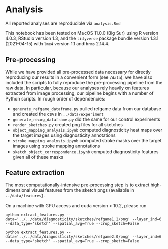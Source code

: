 # Analysis

All reported analyses are reproducible via `analysis.Rmd` 

This notebook has been tested on MacOS 11.0.0 (Big Sur) using R version 4.0.3, RStudio version 1.3, and the `tidyverse` package bundle version 1.3.1 (2021-04-15) with `lme4` version 1.1 and `brms` 2.14.4. 

## Pre-processing

While we have provided all pre-processed data necessary for directly reproducing our results in a convenient form (see `/data`), we have also included the scripts to fully reproduce the pre-processing pipeline from the raw data. In particular, because our analyses rely heavily on features extracted from image processing, our pipeline begins with a number of Python scripts. In rough order of dependencies: 

* `generate_refgame_dataframe.py` pulled refgame data from our database and created the csvs in `../data/experiment`
* `generate_recog_dataframe.py` did the same for our control experiments
* `render_sketches.py` created png files for all sketches
* `object_mapping_analysis.ipynb` computed diagnosticity heat maps over the target images using diagnosticity annotations
* `stroke_mapping_analysis.ipynb` computed stroke masks over the target images using stroke mapping annotations
* `sketch_object_correspondence.ipynb` computed diagnosticity features given all of these masks

## Feature extraction

The most computationally-intensive pre-processing step is to extract high-dimensional visual features from the sketch pngs (available in `../data/features`). 

On a machine with GPU access and cuda version > 10.2, please run

```
python extract_features.py --data='../../data/diagnosticity/sketches/refgame1.2/png' --layer_ind=6 --data_type='sketch' --spatial_avg=True --crop_sketch=False
```

```
python extract_features.py --data='../../data/diagnosticity/sketches/refgame2.0/png' --layer_ind=6 --data_type='sketch' --spatial_avg=True --crop_sketch=False
```
